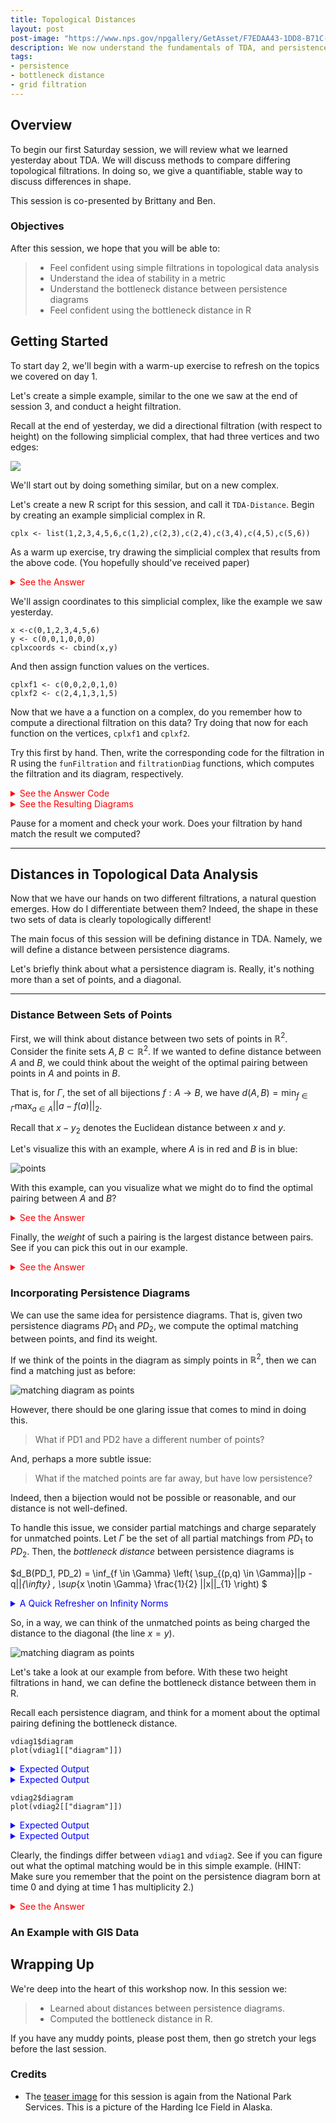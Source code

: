 ```yaml
---
title: Topological Distances
layout: post
post-image: "https://www.nps.gov/npgallery/GetAsset/F7EDAA43-1DD8-B71C-07722F94F9AAEB4C/proxy/hires?"
description: We now understand the fundamentals of TDA, and persistence diagrams. But how do we compare the results of two filtrations? This will be covered in the following tutorials.
tags:
- persistence
- bottleneck distance
- grid filtration
---
```


## Overview

To begin our first Saturday session, we will review what we learned yesterday about TDA.
We will discuss methods to compare differing topological filtrations. In doing so,
we give a quantifiable, stable way to discuss differences in shape.


This session is co-presented by Brittany and Ben.

### Objectives

After this session, we hope that you will be able to:

> - Feel confident using simple filtrations in topological data analysis
> - Understand the idea of stability in a metric
> - Understand the bottleneck distance between persistence diagrams
> - Feel confident using the bottleneck distance in R

## Getting Started

To start day 2, we'll begin with a warm-up exercise to refresh on the topics we covered on day 1.

Let's create a simple example, similar to the one we saw at the end of session 3, and conduct a height filtration.

Recall at the end of yesterday, we did a directional filtration (with respect to height) on the following simplicial complex,
that had three vertices and two edges:

![]("https://comptag.github.io/t4ds/assets/images/simp.jpg")

We'll start out by doing something similar, but on a new complex.

Let's create a new R script for this session, and call it `TDA-Distance`. Begin by creating an example
simplicial complex in R.

```
cplx <- list(1,2,3,4,5,6,c(1,2),c(2,3),c(2,4),c(3,4),c(4,5),c(5,6))
```

As a warm up exercise, try drawing the simplicial complex that results from the above code. (You hopefully
should've received paper)

<details>
<summary style="color:red">See the Answer</summary>
<br>
<pre style="background-color:lightcoral">
<img src="https://comptag.github.io/t4ds/assets/images/cplx.jpg " alt="complex">
</pre>
</details>

We'll assign coordinates to this simplicial complex, like the example we saw yesterday.

```
x <-c(0,1,2,3,4,5,6)
y <- c(0,0,1,0,0,0)
cplxcoords <- cbind(x,y)
```

And then assign function values on the vertices.

```
cplxf1 <- c(0,0,2,0,1,0)
cplxf2 <- c(2,4,1,3,1,5)
```

Now that we have a a function on a complex, do you remember how to compute a directional filtration on this data? Try doing that now
for each function on the vertices, `cplxf1` and `cplxf2`.

Try this first by hand. Then, write the corresponding code for the filtration in R using the `funFiltration`
and `filtrationDiag` functions, which computes the filtration and its diagram, respectively.

<details>
<summary style="color:red">See the Answer Code</summary>
<br>
<pre style="background-color:lightcoral">
<code>
# for f1
filt1 <- funFiltration(cplxf1,cplx)
diag1 <- filtrationDiag(filt1,maxdimension=2)

# for f2
filt2 <- funFiltration(cplxf2,cplx)
diag2 <- filtrationDiag(filt2,maxdimension=2)
</code>
</pre>
</details>

<details>
<summary style="color:red">See the Resulting Diagrams</summary>
<br>
<pre style="background-color:lightcoral">
<code>
> diag1\$diagram
     dimension Birth Death
[1,]         0     0   Inf
[2,]         0     0     1

> diag2\$diagram
     dimension Birth Death
[1,]         0     1   Inf
[2,]         0     1     3
[3,]         0     2     4
</code>
</pre>
</details>

Pause for a moment and check your work. Does your filtration by hand match the result we computed?

---

## Distances in Topological Data Analysis

Now that we have our hands on two different filtrations,
a natural question emerges. How do I differentiate between them?
Indeed, the shape in these two sets of data is clearly topologically different!

The main focus of this session will be defining distance in TDA.
Namely, we will define a distance between persistence diagrams.

Let's briefly think about what a persistence diagram is.
Really, it's nothing more than a set of points, and a diagonal.

---

### Distance Between Sets of Points

First, we will think about distance between two sets of points in $\mathbb{R}^2$.
Consider the finite sets $A,B \subset \mathbb{R}^2$. If we wanted to define distance between
$A$ and $B$, we could think about the weight of the optimal pairing between points in $A$
and points in $B$.

That is, for $\Gamma$, the set of all bijections $f: A \to B$, we have
$d(A,B) = \min_{f \in \Gamma} \max_{a \in A}||a-f(a)||_2$.

Recall that $x-y_2$ denotes the Euclidean distance between $x$ and $y$.

Let's visualize this with an example, where $A$ is in red and $B$ is in blue:

![points](https://comptag.github.io/t4ds/assets/images/pts.jpg)

With this example, can you visualize what we might do to find the
optimal pairing between $A$ and $B$?

<details>
<summary style="color:red">See the Answer</summary>
<br>
<pre style="background-color:lightcoral">
<img src="https://comptag.github.io/t4ds/assets/images/pts-pairs.jpg " alt="pts pairs">
</pre>
</details>

Finally, the *weight* of such a pairing is the largest distance between pairs.
See if you can pick this out in our example.

<details>
<summary style="color:red">See the Answer</summary>
<br>
<pre style="background-color:lightcoral">
<img src="https://comptag.github.io/t4ds/assets/images/pts-weight.jpg " alt="pts pairs">
</pre>
</details>


### Incorporating Persistence Diagrams

We can use the same idea for persistence diagrams.
That is, given two persistence diagrams $PD_1$ and $PD_2$,
we compute the optimal matching between points, and find its weight.

If we think of the points in the diagram as simply points in $\mathbb{R}^2$,
then we can find a matching just as before:

![matching diagram as points](https://comptag.github.io/t4ds/assets/images/vangogh-dali-badmatch1.jpg)

However, there should be one glaring issue that comes to mind in doing this.

> What if PD1 and PD2 have a different number of points? 

And, perhaps a more subtle issue:

> What if the matched points are far away, but have low persistence?

Indeed, then a bijection
would not be possible or reasonable, and our distance is not well-defined.

To handle this issue, we consider partial matchings and charge separately for
unmatched points. 
Let $\Gamma$ be the set of all
partial matchings from $PD_1$ to $PD_2$. Then, the *bottleneck distance*
between persistence diagrams is 

$d_B(PD_1, PD_2) = \inf_{f \in \Gamma} \left( \sup_{(p,q) \in \Gamma}||p - q||_{\infty} , \sup_{x \notin \Gamma} \frac{1}{2} ||x||_{1} \right) $

<details>
<summary style="color:blue">A Quick Refresher on Infinity Norms</summary>
<br>
<pre style="background-color:lightblue">
If you haven't seen the infinity norm or need a refresher, it is defined by taking
the maximum element in a vector: $||X||_{\infty} = \max_{x \in X}$.
</pre>
</details>

So, in a way, we can think of the unmatched points as being charged the distance
to the diagonal (the line $x=y$).

![matching diagram as points](https://comptag.github.io/t4ds/assets/images/vangogh-dali-goodmatch.jpg)

Let's take a look at our example from before.
With these two height filtrations in hand, we can define the bottleneck
distance between them in R.

Recall each persistence diagram, and think for a moment about the optimal pairing
defining the bottleneck distance.

```
vdiag1$diagram
plot(vdiag1[["diagram"]])
```

<details>
<summary style="color:blue">Expected Output</summary>
<br>
<pre style="background-color:lightblue">
<code>
> vdiag1\$diagram
     dimension Birth Death
[1,]         0     0   Inf
[2,]         0     0     1
</code>
</pre>
</details>

<details>
<summary style="color:blue">Expected Output</summary>
<br>
<pre style="background-color:lightblue">
<img src="https://comptag.github.io/t4ds/assets/images/pdheight1.jpg " alt="pts pairs">
</pre>
</details>

```
vdiag2$diagram
plot(vdiag2[["diagram"]])
```

<details>
<summary style="color:blue">Expected Output</summary>
<br>
<pre style="background-color:lightblue">
<code>
> vdiag2\$diagram
     dimension Birth Death
[1,]         0     2   Inf
[2,]         0     0   Inf
[3,]         0     0     1
</code>
</pre>
</details>

<details>
<summary style="color:blue">Expected Output</summary>
<br>
<pre style="background-color:lightblue">
<img src="https://comptag.github.io/t4ds/assets/images/pdheight2.jpg " alt="pts pairs">
</pre>
</details>

Clearly, the findings differ between `vdiag1` and `vdiag2`. See if you can figure out what the optimal matching would
be in this simple example. (HINT: Make sure you remember that the point on the persistence diagram born at time 0 and
dying at time 1 has multiplicity 2.)

<details>
<summary style="color:red">See the Answer</summary>
<br>
<pre style="background-color:lightcoral">
The optimal matching in this setting will pair 
</pre>
</details>




### An Example with GIS Data

## Wrapping Up

We're deep into the heart of this workshop now.  In this session we:

> - Learned about distances between persistence diagrams.
> - Computed the bottleneck distance in R. 

If you have any muddy points, please post them, then go stretch your legs before
the last session.

### Credits

* The [teaser image](https://www.nps.gov/npgallery/GetAsset/F7EDAA43-1DD8-B71C-07722F94F9AAEB4C/proxy/hires?)
  for this session is again from the National Park Services.  This is a picture
  of the Harding Ice Field in Alaska.
